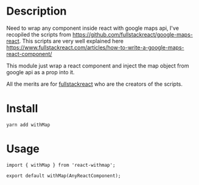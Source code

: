 # Description
Need to wrap any component inside react with google maps api, I've recopiled the scripts from https://github.com/fullstackreact/google-maps-react. This scripts are very well explained here https://www.fullstackreact.com/articles/how-to-write-a-google-maps-react-component/

This module just wrap a react component and inject the map object from google api as a prop into it.

All the merits are for [fullstackreact](https://www.fullstackreact.com/articles/how-to-write-a-google-maps-react-component/) who are the creators of the scripts.

# Install
```
yarn add withMap
```

# Usage
```
import { withMap } from 'react-withmap';

export default withMap(AnyReactComponent);
```